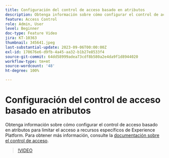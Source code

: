 ```yaml
---
title: Configuración del control de acceso basado en atributos
description: Obtenga información sobre cómo configurar el control de acceso basado en atributos para limitar el acceso a recursos específicos de Experience Platform.
feature: Access Control
role: Admin, User
level: Beginner
doc-type: Feature Video
jira: KT-10363
thumbnail: 345641.jpeg
last-substantial-update: 2023-09-06T00:00:00Z
exl-id: 170676e6-d9fb-4a45-aa32-b1b27e8533f4
source-git-commit: 64dd58999adea73cdf8b580a2e4da9f1d8944020
workflow-type: tm+mt
source-wordcount: '48'
ht-degree: 100%

---
```


# Configuración del control de acceso basado en atributos

Obtenga información sobre cómo configurar el control de acceso basado en atributos para limitar el acceso a recursos específicos de Experience Platform. Para obtener más información, consulte la [documentación sobre el control de acceso](https://experienceleague.adobe.com/docs/experience-platform/access-control/abac/overview.html?lang=es).

>[!VIDEO](https://video.tv.adobe.com/v/345641?learn=on&enablevpops)
